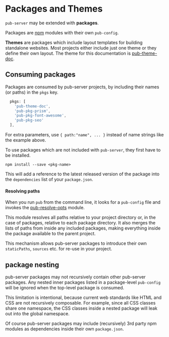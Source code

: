 # Packages and Themes

`pub-server` may be extended with **packages**.

Packages are [npm](https://www.npmjs.com/about) modules with their own `pub-config`.

**Themes** are packages which include layout templates for building standalone websites. Most projects either include just one theme or they define their own layout. The theme for this documentation is [pub-theme-doc](https://github.com/jldec/pub-theme-doc).

## Consuming packages

Packages are consumed by pub-server projects, by including their names (or paths) in the `pkgs` key.

```js
  pkgs: [
    'pub-theme-doc',
    'pub-pkg-prism',
    'pub-pkg-font-awesome',
    'pub-pkg-seo'
  ],
```

For extra parameters, use `{ path:"name", ... }` instead of name strings like the example above.  

To use packages which are not included with `pub-server`, they first have to be installed.

```
npm install --save <pkg-name>
```

This will add a reference to the latest released version of the package into the `dependencies` list of your `package.json`.


#### Resolving paths

When you run `pub` from the command line, it looks for a `pub-config` file and invokes the [pub-resolve-opts](https://github.com/jldec/pub-resolve-opts) module.

This module resolves all paths relative to your project directory or, in the case of packages, relative to each package directory. It also merges the lists of paths from inside any included packages, making everything inside the package available to the parent project.

This mechanism allows pub-server packages to introduce their own `staticPaths`, `sources` etc. for re-use in your project.


## package nesting

pub-server packages may not recursively contain other pub-server packages. Any nested inner packages listed in a package-level `pub-config` will be ignored when the top-level package is consumed.

This limitation is intentional, because current web standards like HTML and CSS are not recursively composable. For example, since all CSS classes share one namespace, the CSS classes inside a nested package will leak out into the global namespace.

Of course pub-server packages may include (recursively) 3rd party npm modules as dependencies inside their own `package.json`.
